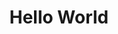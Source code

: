 ---
inv_num: 2009-036
add_credit:
url: 2009-036-hello-world
title: Hello World
year: '2009'
display_year: '2009'
medium: Pen on paper
dims:
pitch: "​Between 0-100 lines drawn to random points"
ps:
live_url:
youtube:
related_code: https://github.com/coryarcangel/Hp-Pen-Plotter-Hello-World
subheading:
download:
commission:
layout: things-i-made
---